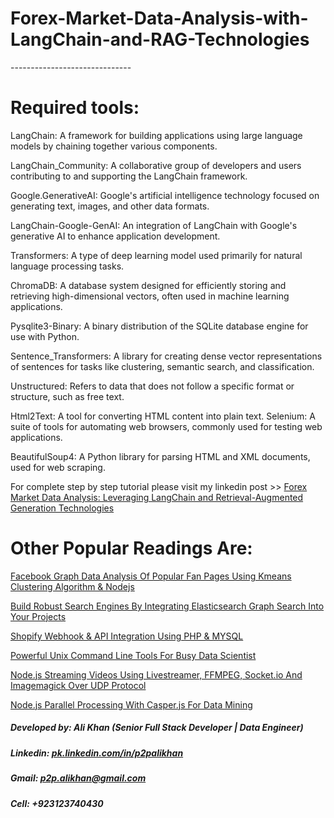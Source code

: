 # Forex-Market-Data-Analysis-with-LangChain-and-RAG-Technologies<br/>
------------------------------ <br/>

# Required tools:	<br/>
LangChain: A framework for building applications using large language models by chaining together various components.

LangChain_Community: A collaborative group of developers and users contributing to and supporting the LangChain framework.

Google.GenerativeAI: Google's artificial intelligence technology focused on generating text, images, and other data formats.

LangChain-Google-GenAI: An integration of LangChain with Google's generative AI to enhance application development.

Transformers: A type of deep learning model used primarily for natural language processing tasks.

ChromaDB: A database system designed for efficiently storing and retrieving high-dimensional vectors, often used in machine learning applications.

Pysqlite3-Binary: A binary distribution of the SQLite database engine for use with Python.

Sentence_Transformers: A library for creating dense vector representations of sentences for tasks like clustering, semantic search, and classification.

Unstructured: Refers to data that does not follow a specific format or structure, such as free text.

Html2Text: A tool for converting HTML content into plain text.
Selenium: A suite of tools for automating web browsers, commonly used for testing web applications.

BeautifulSoup4: A Python library for parsing HTML and XML documents, used for web scraping.	

For complete step by step tutorial please visit my linkedin post >> [Forex Market Data Analysis: Leveraging LangChain and Retrieval-Augmented Generation Technologies](https://www.linkedin.com/pulse/forex-market-data-analysis-leveraging-langchain-generation-ali-khan-ixshe) <br/>

# Other Popular Readings Are:<br>
[Facebook Graph Data Analysis Of Popular Fan Pages Using Kmeans Clustering Algorithm & Nodejs](https://www.linkedin.com/pulse/facebook-graph-data-analysis-popular-fan-pages-using-kmeans-ali-khan)<br/>

[Build Robust Search Engines By Integrating Elasticsearch Graph Search Into Your Projects](https://www.linkedin.com/pulse/build-robust-search-engines-integrating-elasticsearch-ali-khan)<br/>

[Shopify Webhook & API Integration Using PHP & MYSQL](https://www.linkedin.com/pulse/shopify-webhook-api-integration-using-php-mysql-ali-khan)</br>

[Powerful Unix Command Line Tools For Busy Data Scientist](https://www.linkedin.com/pulse/powerful-unix-command-line-tools-busy-data-scientist-part-ali-khan)<br/>

[Node.js Streaming Videos Using Livestreamer, FFMPEG, Socket.io And Imagemagick Over UDP Protocol](https://www.linkedin.com/pulse/nodejs-streaming-videos-using-livestreamer-ffmpeg-socketio-ali-khan)<br/>

[Node.js Parallel Processing With Casper.js For Data Mining](https://www.linkedin.com/pulse/nodejs-parallel-processing-casperjs-data-mining-ali-khan)</br>

##### Developed by: Ali Khan (Senior Full Stack Developer | Data Engineer)
##### Linkedin: [pk.linkedin.com/in/p2palikhan](https://pk.linkedin.com/in/p2palikhan)
##### Gmail: p2p.alikhan@gmail.com
##### Cell: +923123740430